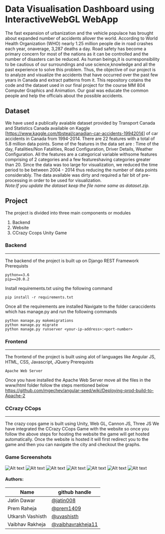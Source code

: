 
# Data Visualisation Dashboard using InteractiveWebGL WebApp

The fast expansion of urbanization and the vehicle populace has brought about expanded number of accidents allover the world. According to World Health Organization (WHO) nearly 1.25 million people die in road crashes each year, onaverage, 3,287 deaths a day. Road safety has become a primary concern for most of the nations as it can be controlled and the number of disasters can be reduced. As human beings,it is ourresponsibility to be cautious of our surroundings and use science,knowledge and all the past experience to solve this problem. Thus, the objective of our project is to analyze and visualize the accidents that have occurred over the past few years in Canada and extract patterns from it. 
This repository cotains the code and the dataset used in our final project for the course MM 804 Computer Graphics and Animation. Our goal was educate the common people and help the officials about the possible accidents.
## Dataset
We  have  used  a  publically  avaiable  dataset  provided  by Transport  Canada   and  Statistics  Canada available  on Kaggle [https://www.kaggle.com/tbsteal/canadian-car-accidents-19942014]  of car accidents in Canada from 1994-2014. There are  22  features  with  a  total  of  5.8  million  data  points.  Some of the features in the data set are : Time of the day, Fatalities/Non  Fatalities,  Road  Configuration,  Driver  Details,  Weather Configuration. All  the  features  are  a  categorical  variable  withsome  features  comprising  of  2  categories  and  a  few  featureshaving  categories  greater  than  20. Since  the  data  was  too large  for  visualization,  we  reduced  the  time  period  to  be between 2004 - 2014 thus reducing the number of data points considerably. The data available was dirty and required a fair bit of pre-processing in order to be used for visualization. <br>
*Note:If you update the dataset keep the file name same as dataset.zip.*

## Project

The project is divided into three main components or modules
1. Backend
2. Website
3. CCrazy Ccops Unity Game

### Backend
____________________________________________________________________________________________________
The backend of the project is built up on Django REST Framework
Prerequists
```
python==3.6
pip==20.0.2
```

Install requirements.txt using the following command
```
pip install -r requirements.txt
```
Once all the requirements are installed
Navigate to the folder caraccidents which has manage.py and run the following commands
```
python manage.py makemigrations
python manage.py migrate
python manage.py runserver <your-ip-address>:<port-number>
```

### Frontend
____________________________________________________________________________________________________
The frontend of the project is built using alot of languages like Angular JS, HTML, CSS, Javascript, JQuery
Prerequists
```
Apache Web Server
```
Once you have installed the Apache Web Server move all the files in the www/html folder follow the steps mentioned below
https://github.com/mgechev/angular-seed/wiki/Deploying-prod-build-to-Apache-2


### CCrazy CCops
__________________________________________________________________________________________________________
The crazy cops game is built using Unity, Web GL, Cannon JS, Three JS
We have integrated the CCrazy CCops Game with the website so once you follow the above steps for hosting the website the game will get hosted automatically.
Once the website is hosted it will first redirect you to the game and then you can navigate the city and checkout the graphs.

### Game Screenshots
![Alt text](/../Features/Scrrenshots/Screenshots/Screenshot1?raw=true "Optional Title")
![Alt text](/../Features/Scrrenshots/Screenshots/Screenshot2?raw=true "Optional Title")
![Alt text](/../Features/Scrrenshots/Screenshots/Screenshot3?raw=true "Optional Title")
![Alt text](/../Features/Scrrenshots/Screenshots/Screenshot4?raw=true "Optional Title")
![Alt text](/../Features/Scrrenshots/Screenshots/Screenshot5?raw=true "Optional Title")
![Alt text](/../Features/Scrrenshots/Screenshots/Screenshot6?raw=true "Optional Title")
![Alt text](/../Features/Scrrenshots/Screenshots/Screenshot7?raw=true "Optional Title")
#### Authors:

| Name | github handle |
| ---- | ------ |
| Jatin Dawar | [@jatin008](https://github.com/jatin008) |
| Prem Raheja     | [@prem1409](https://github.com/prem1409) |
| Utkarsh Vashisth     | [@uvashisth](https://github.com/uvashisth) |
| Vaibhav Rakheja| [@vaibhavrakheja11](https://github.com/vaibhavrakheja11 )|
